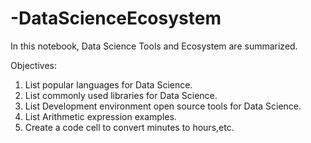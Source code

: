 # -DataScienceEcosystem
In this notebook, Data Science Tools and Ecosystem are summarized.

Objectives:

1. List popular languages for Data Science.   
2. List commonly used libraries for Data Science.  
3. List Development environment open source tools for Data Science.  
4. List Arithmetic expression examples.  
5. Create a code cell to convert minutes to hours,etc.  
